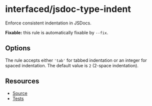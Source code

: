 # interfaced/jsdoc-type-indent

Enforce consistent indentation in JSDocs.

**Fixable:** this rule is automatically fixable by `--fix`.

## Options

The rule accepts either `'tab'` for tabbed indentation or an integer for spaced indentation. The default value is `2` (2-space indentation).

## Resources

* [Source](../../lib/rules/jsdoc-type-indent.js)
* [Tests](../../test/eslint/rules/jsdoc-type-indent.js)
